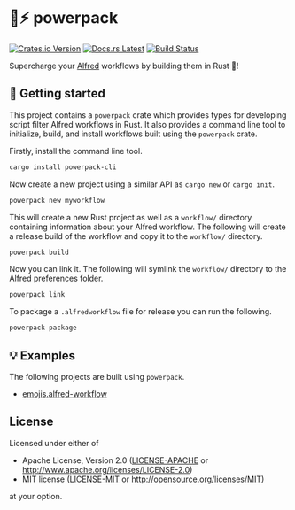 # 🎩⚡ powerpack

[![Crates.io Version](https://img.shields.io/crates/v/powerpack.svg)](https://crates.io/crates/powerpack)
[![Docs.rs Latest](https://img.shields.io/badge/docs.rs-latest-blue.svg)](https://docs.rs/powerpack)
[![Build Status](https://img.shields.io/github/workflow/status/rossmacarthur/powerpack/build/trunk)](https://github.com/rossmacarthur/powerpack/actions?query=workflow%3Abuild)

Supercharge your [Alfred] workflows by building them in Rust 🦀!

[Alfred]: https://www.alfredapp.com

## 🚀 Getting started

This project contains a `powerpack` crate which provides types for developing
script filter Alfred workflows in Rust. It also provides a command line tool to
initialize, build, and install  workflows built using the `powerpack` crate.

Firstly, install the command line tool.
```sh
cargo install powerpack-cli
```

Now create a new project using a similar API as `cargo new` or `cargo init`.
```sh
powerpack new myworkflow
```

This will create a new Rust project as well as a `workflow/` directory
containing information about your Alfred workflow. The following will create
a release build of the workflow and copy it to the `workflow/` directory.
```sh
powerpack build
```

Now you can link it. The following will symlink the `workflow/` directory to
the Alfred preferences folder.
```sh
powerpack link
```

To package a `.alfredworkflow` file for release you can run the following.
```sh
powerpack package
```

## 💡 Examples

The following projects are built using `powerpack`.

- [emojis.alfred-workflow](https://github.com/rossmacarthur/emojis.alfred-workflow)

## License

Licensed under either of

- Apache License, Version 2.0 ([LICENSE-APACHE](LICENSE-APACHE) or
  http://www.apache.org/licenses/LICENSE-2.0)
- MIT license ([LICENSE-MIT](LICENSE-MIT) or http://opensource.org/licenses/MIT)

at your option.

